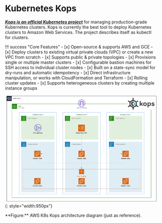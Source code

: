 # Kubernetes Kops

**_[Kops is an official Kubernetes project](https://github.com/kubernetes/kops)_** for managing production-grade 
Kubernetes clusters. Kops is currently the best tool to deploy Kubernetes clusters to Amazon Web Services. 
The project describes itself as kubectl for clusters.

!!! success "Core Features"
    - [x] Open-source & supports AWS and GCE
    - [x] Deploy clusters to existing virtual private clouds (VPC) or create a new VPC from scratch
    - [x] Supports public & private topologies
    - [x] Provisions single or multiple master clusters
    - [x] Configurable bastion machines for SSH access to individual cluster nodes
    - [x] Built on a state-sync model for dry-runs and automatic idempotency
    - [x] Direct infrastructure manipulation, or works with CloudFormation and Terraform
    - [x] Rolling cluster updates
    - [x] Supports heterogeneous clusters by creating multiple instance groups
    
![leverage-aws-k8s-kops](../../assets/images/diagrams/aws-k8s-kops.png "Leverage"){: style="width:950px"}
<figcaption>**Figure:** AWS K8s Kops architecture diagram (just as reference).</figcaption>